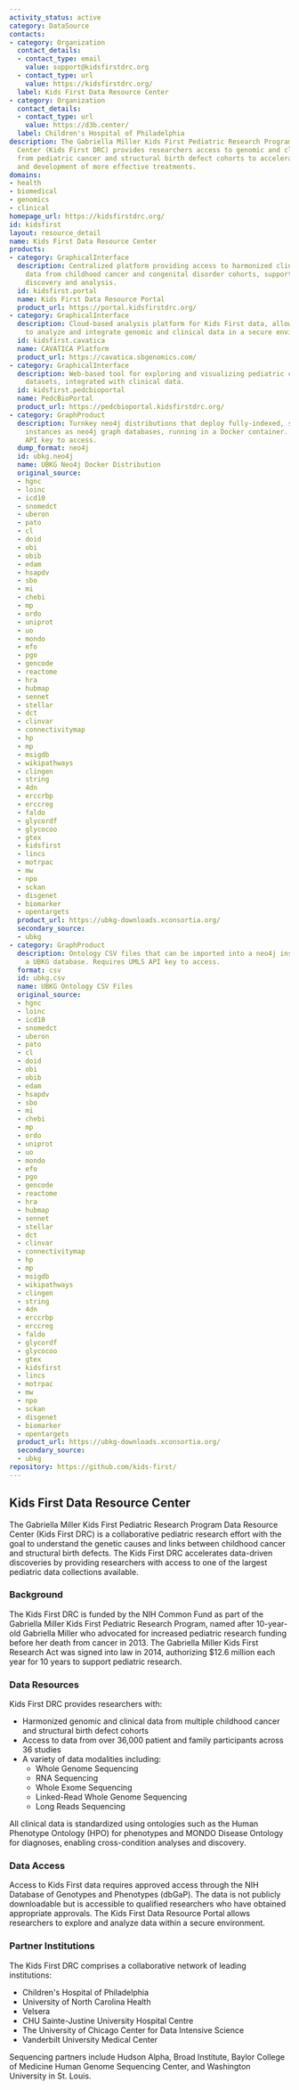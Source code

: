 ```yaml
---
activity_status: active
category: DataSource
contacts:
- category: Organization
  contact_details:
  - contact_type: email
    value: support@kidsfirstdrc.org
  - contact_type: url
    value: https://kidsfirstdrc.org/
  label: Kids First Data Resource Center
- category: Organization
  contact_details:
  - contact_type: url
    value: https://d3b.center/
  label: Children's Hospital of Philadelphia
description: The Gabriella Miller Kids First Pediatric Research Program Data Resource
  Center (Kids First DRC) provides researchers access to genomic and clinical data
  from pediatric cancer and structural birth defect cohorts to accelerate discovery
  and development of more effective treatments.
domains:
- health
- biomedical
- genomics
- clinical
homepage_url: https://kidsfirstdrc.org/
id: kidsfirst
layout: resource_detail
name: Kids First Data Resource Center
products:
- category: GraphicalInterface
  description: Centralized platform providing access to harmonized clinical and genomic
    data from childhood cancer and congenital disorder cohorts, supporting cohort
    discovery and analysis.
  id: kidsfirst.portal
  name: Kids First Data Resource Portal
  product_url: https://portal.kidsfirstdrc.org/
- category: GraphicalInterface
  description: Cloud-based analysis platform for Kids First data, allowing researchers
    to analyze and integrate genomic and clinical data in a secure environment.
  id: kidsfirst.cavatica
  name: CAVATICA Platform
  product_url: https://cavatica.sbgenomics.com/
- category: GraphicalInterface
  description: Web-based tool for exploring and visualizing pediatric cancer genomic
    datasets, integrated with clinical data.
  id: kidsfirst.pedcbioportal
  name: PedcBioPortal
  product_url: https://pedcbioportal.kidsfirstdrc.org/
- category: GraphProduct
  description: Turnkey neo4j distributions that deploy fully-indexed, standalone UBKG
    instances as neo4j graph databases, running in a Docker container. Requires UMLS
    API key to access.
  dump_format: neo4j
  id: ubkg.neo4j
  name: UBKG Neo4j Docker Distribution
  original_source:
  - hgnc
  - loinc
  - icd10
  - snomedct
  - uberon
  - pato
  - cl
  - doid
  - obi
  - obib
  - edam
  - hsapdv
  - sbo
  - mi
  - chebi
  - mp
  - ordo
  - uniprot
  - uo
  - mondo
  - efo
  - pgo
  - gencode
  - reactome
  - hra
  - hubmap
  - sennet
  - stellar
  - dct
  - clinvar
  - connectivitymap
  - hp
  - mp
  - msigdb
  - wikipathways
  - clingen
  - string
  - 4dn
  - erccrbp
  - erccreg
  - faldo
  - glycordf
  - glycocoo
  - gtex
  - kidsfirst
  - lincs
  - motrpac
  - mw
  - npo
  - sckan
  - disgenet
  - biomarker
  - opentargets
  product_url: https://ubkg-downloads.xconsortia.org/
  secondary_source:
  - ubkg
- category: GraphProduct
  description: Ontology CSV files that can be imported into a neo4j instance to create
    a UBKG database. Requires UMLS API key to access.
  format: csv
  id: ubkg.csv
  name: UBKG Ontology CSV Files
  original_source:
  - hgnc
  - loinc
  - icd10
  - snomedct
  - uberon
  - pato
  - cl
  - doid
  - obi
  - obib
  - edam
  - hsapdv
  - sbo
  - mi
  - chebi
  - mp
  - ordo
  - uniprot
  - uo
  - mondo
  - efo
  - pgo
  - gencode
  - reactome
  - hra
  - hubmap
  - sennet
  - stellar
  - dct
  - clinvar
  - connectivitymap
  - hp
  - mp
  - msigdb
  - wikipathways
  - clingen
  - string
  - 4dn
  - erccrbp
  - erccreg
  - faldo
  - glycordf
  - glycocoo
  - gtex
  - kidsfirst
  - lincs
  - motrpac
  - mw
  - npo
  - sckan
  - disgenet
  - biomarker
  - opentargets
  product_url: https://ubkg-downloads.xconsortia.org/
  secondary_source:
  - ubkg
repository: https://github.com/kids-first/
---
```

## Kids First Data Resource Center

The Gabriella Miller Kids First Pediatric Research Program Data Resource Center (Kids First DRC) is a collaborative pediatric research effort with the goal to understand the genetic causes and links between childhood cancer and structural birth defects. The Kids First DRC accelerates data-driven discoveries by providing researchers with access to one of the largest pediatric data collections available.

### Background

The Kids First DRC is funded by the NIH Common Fund as part of the Gabriella Miller Kids First Pediatric Research Program, named after 10-year-old Gabriella Miller who advocated for increased pediatric research funding before her death from cancer in 2013. The Gabriella Miller Kids First Research Act was signed into law in 2014, authorizing $12.6 million each year for 10 years to support pediatric research.

### Data Resources

Kids First DRC provides researchers with:

- Harmonized genomic and clinical data from multiple childhood cancer and structural birth defect cohorts
- Access to data from over 36,000 patient and family participants across 36 studies
- A variety of data modalities including:
  - Whole Genome Sequencing
  - RNA Sequencing
  - Whole Exome Sequencing
  - Linked-Read Whole Genome Sequencing
  - Long Reads Sequencing

All clinical data is standardized using ontologies such as the Human Phenotype Ontology (HPO) for phenotypes and MONDO Disease Ontology for diagnoses, enabling cross-condition analyses and discovery.

### Data Access

Access to Kids First data requires approved access through the NIH Database of Genotypes and Phenotypes (dbGaP). The data is not publicly downloadable but is accessible to qualified researchers who have obtained appropriate approvals. The Kids First Data Resource Portal allows researchers to explore and analyze data within a secure environment.

### Partner Institutions

The Kids First DRC comprises a collaborative network of leading institutions:

- Children's Hospital of Philadelphia
- University of North Carolina Health
- Velsera
- CHU Sainte-Justine University Hospital Centre
- The University of Chicago Center for Data Intensive Science
- Vanderbilt University Medical Center

Sequencing partners include Hudson Alpha, Broad Institute, Baylor College of Medicine Human Genome Sequencing Center, and Washington University in St. Louis.